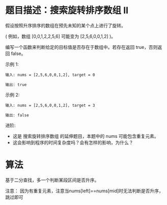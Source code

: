 # 题目描述：搜索旋转排序数组 II
假设按照升序排序的数组在预先未知的某个点上进行了旋转。

( 例如，数组 [0,0,1,2,2,5,6] 可能变为 [2,5,6,0,0,1,2] )。

编写一个函数来判断给定的目标值是否存在于数组中。若存在返回 true，否则返回 false。

示例 1:

    输入: nums = [2,5,6,0,0,1,2], target = 0

    输出: true

示例 2:

    输入: nums = [2,5,6,0,0,1,2], target = 3

    输出: false

进阶:


- 这是 搜索旋转排序数组 的延伸题目，本题中的 nums  可能包含重复元素。
- 这会影响到程序的时间复杂度吗？会有怎样的影响，为什么？

# 算法
基于二分查找，多一个判断某段区间是否升序。

注意：
因为有重复元素，注意当nums[left]==nums[mid]时无法判断是否升序，跳过即可
